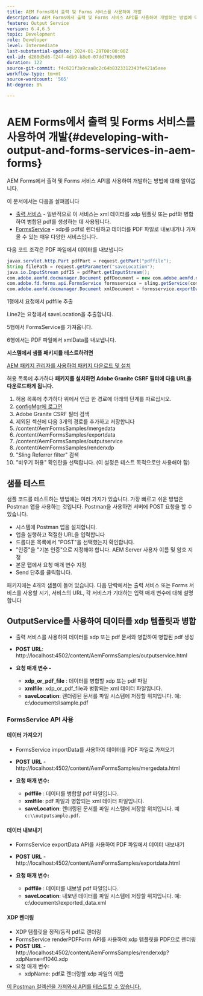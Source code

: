 ```yaml
---
title: AEM Forms에서 출력 및 Forms 서비스를 사용하여 개발
description: AEM Forms에서 출력 및 Forms 서비스 API를 사용하여 개발하는 방법에 대해 알아봅니다.
feature: Output Service
version: 6.4,6.5
topic: Development
role: Developer
level: Intermediate
last-substantial-update: 2024-01-29T00:00:00Z
exl-id: d268d5d6-f24f-4db9-b8e0-07dd769c6005
duration: 122
source-git-commit: f4c621f3a9caa8c2c64b8323312343fe421a5aee
workflow-type: tm+mt
source-wordcount: '565'
ht-degree: 0%

---
```


# AEM Forms에서 출력 및 Forms 서비스를 사용하여 개발{#developing-with-output-and-forms-services-in-aem-forms}

AEM Forms에서 출력 및 Forms 서비스 API를 사용하여 개발하는 방법에 대해 알아봅니다.

이 문서에서는 다음을 살펴봅니다

* [출력 서비스](https://developer.adobe.com/experience-manager/reference-materials/6-5/forms/javadocs/index.html?com/adobe/fd/output/api/OutputService.html) - 일반적으로 이 서비스는 xml 데이터를 xdp 템플릿 또는 pdf와 병합하여 병합된 pdf를 생성하는 데 사용됩니다.
* [FormsService](https://developer.adobe.com/experience-manager/reference-materials/6-5/forms/javadocs/com/adobe/fd/forms/api/FormsService.html) - xdp를 pdf로 렌더링하고 데이터를 PDF 파일로 내보내거나 가져올 수 있는 매우 다양한 서비스입니다.


다음 코드 조각은 PDF 파일에서 데이터를 내보냅니다

```java
javax.servlet.http.Part pdfPart = request.getPart("pdffile");
String filePath = request.getParameter("saveLocation");
java.io.InputStream pdfIS = pdfPart.getInputStream();
com.adobe.aemfd.docmanager.Document pdfDocument = new com.adobe.aemfd.docmanager.Document(pdfIS);
com.adobe.fd.forms.api.FormsService formsservice = sling.getService(com.adobe.fd.forms.api.FormsService.class);
com.adobe.aemfd.docmanager.Document xmlDocument = formsservice.exportData(pdfDocument,com.adobe.fd.forms.api.DataFormat.Auto);
```

1행에서 요청에서 pdffile 추출

Line2는 요청에서 saveLocation을 추출합니다.

5행에서 FormsService를 가져옵니다.

6행에서는 PDF 파일에서 xmlData를 내보냅니다.

**시스템에서 샘플 패키지를 테스트하려면**

[AEM 패키지 관리자를 사용하여 패키지 다운로드 및 설치](assets/using-output-and-form-service-api.zip)




허용 목록에 추가하다 **패키지를 설치하면 Adobe Granite CSRF 필터에 다음 URL을 다운로드하게 됩니다.**

1. 허용 목록에 추가하다 위에서 언급 한 경로에 아래의 단계를 따르십시오.
1. [configMgr에 로그인](http://localhost:4502/system/console/configMgr)
1. Adobe Granite CSRF 필터 검색
1. 제외된 섹션에 다음 3개의 경로를 추가하고 저장합니다
1. /content/AemFormsSamples/mergedata
1. /content/AemFormsSamples/exportdata
1. /content/AemFormsSamples/outputservice
1. /content/AemFormsSamples/renderxdp
1. &quot;Sling Referrer filter&quot; 검색
1. &quot;비우기 허용&quot; 확인란을 선택합니다. (이 설정은 테스트 목적으로만 사용해야 함)

## 샘플 테스트

샘플 코드를 테스트하는 방법에는 여러 가지가 있습니다. 가장 빠르고 쉬운 방법은 Postman 앱을 사용하는 것입니다. Postman을 사용하면 서버에 POST 요청을 할 수 있습니다.

* 시스템에 Postman 앱을 설치합니다.
* 앱을 실행하고 적절한 URL을 입력합니다
* 드롭다운 목록에서 &quot;POST&quot;을 선택했는지 확인합니다.
* &quot;인증&quot;을 &quot;기본 인증&quot;으로 지정해야 합니다. AEM Server 사용자 이름 및 암호 지정
* 본문 탭에서 요청 매개 변수 지정
* Send 단추를 클릭합니다.

패키지에는 4개의 샘플이 들어 있습니다. 다음 단락에서는 출력 서비스 또는 Forms 서비스를 사용할 시기, 서비스의 URL, 각 서비스가 기대하는 입력 매개 변수에 대해 설명합니다

## OutputService를 사용하여 데이터를 xdp 템플릿과 병합

* 출력 서비스를 사용하여 데이터를 xdp 또는 pdf 문서와 병합하여 병합된 pdf 생성
* **POST URL**: http://localhost:4502/content/AemFormsSamples/outputservice.html
* **요청 매개 변수 -**

   * **xdp_or_pdf_file** : 데이터를 병합할 xdp 또는 pdf 파일
   * **xmlfile**: xdp_or_pdf_file과 병합되는 xml 데이터 파일입니다.
   * **saveLocation**: 렌더링된 문서를 파일 시스템에 저장할 위치입니다. 예: c:\\documents\\sample.pdf

### FormsService API 사용

#### 데이터 가져오기

* FormsService importData를 사용하여 데이터를 PDF 파일로 가져오기
* **POST URL** - http://localhost:4502/content/AemFormsSamples/mergedata.html

* **요청 매개 변수:**

   * **pdffile** : 데이터를 병합할 pdf 파일입니다.
   * **xmlfile**: pdf 파일과 병합되는 xml 데이터 파일입니다.
   * **saveLocation**: 렌더링된 문서를 파일 시스템에 저장할 위치입니다. 예 `c:\\outputsample.pdf`.

#### 데이터 내보내기

* FormsService exportData API를 사용하여 PDF 파일에서 데이터 내보내기
* **POST URL** - http://localhost:4502/content/AemFormsSamples/exportdata.html
* **요청 매개 변수:**

   * **pdffile** : 데이터를 내보낼 pdf 파일입니다.
   * **saveLocation**: 내보낸 데이터를 파일 시스템에 저장할 위치입니다. 예: c:\\documents\\exported_data.xml

#### XDP 렌더링

* XDP 템플릿을 정적/동적 pdf로 렌더링
* FormsService renderPDFForm API를 사용하여 xdp 템플릿을 PDF으로 렌더링
* **POST URL** - http://localhost:4502/content/AemFormsSamples/renderxdp?xdpName=f1040.xdp
* 요청 매개 변수:
   * xdpName: pdf로 렌더링할 xdp 파일의 이름

[이 Postman 컬렉션을 가져와서 API를 테스트할 수 있습니다.](assets/UsingDocumentServicesInAEMForms.postman_collection.json)
